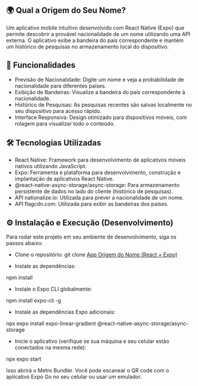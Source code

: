## 🌍 Qual a Origem do Seu Nome?
Um aplicativo mobile intuitivo desenvolvido com React Native (Expo) que permite descobrir a provável nacionalidade de um nome utilizando uma API externa. O aplicativo exibe a bandeira do país correspondente e mantém um histórico de pesquisas no armazenamento local do dispositivo.

## 🚀 Funcionalidades

* Previsão de Nacionalidade: Digite um nome e veja a probabilidade de nacionalidade para diferentes países.
* Exibição de Bandeiras: Visualize a bandeira do país correspondente à nacionalidade.
* Histórico de Pesquisas: As pesquisas recentes são salvas localmente no seu dispositivo para acesso rápido.
* Interface Responsiva: Design otimizado para dispositivos móveis, com rolagem para visualizar todo o conteúdo.

## 🛠️ Tecnologias Utilizadas

* React Native: Framework para desenvolvimento de aplicativos móveis nativos utilizando JavaScript.
* Expo: Ferramenta e plataforma para desenvolvimento, construção e implantação de aplicativos React Native.
* @react-native-async-storage/async-storage: Para armazenamento persistente de dados no lado do cliente (histórico de pesquisas).
* API nationalize.io: Utilizada para prever a nacionalidade de um nome.
* API flagcdn.com: Utilizada para exibir as bandeiras dos países.

## ⚙️ Instalação e Execução (Desenvolvimento)

Para rodar este projeto em seu ambiente de desenvolvimento, siga os passos abaixo:

* Clone o repositório:
git clone [App Origem do Nome (React + Expo)](https://github.com/renatoloreto/app-nome-react-expo.git)

* Instale as dependências:

npm install

* Instale o Expo CLI globalmente:
  
npm install expo-cli -g

* Instale as dependências Expo adicionais:

npx expo install expo-linear-gradient @react-native-async-storage/async-storage

* Inicie o aplicativo (verifique se sua máquina e seu celular estão conectados na mesma rede):

npx expo start 

Isso abrirá o Metro Bundler. Você pode escanear o QR code com o aplicativo Expo Go no seu celular ou usar um emulador.
